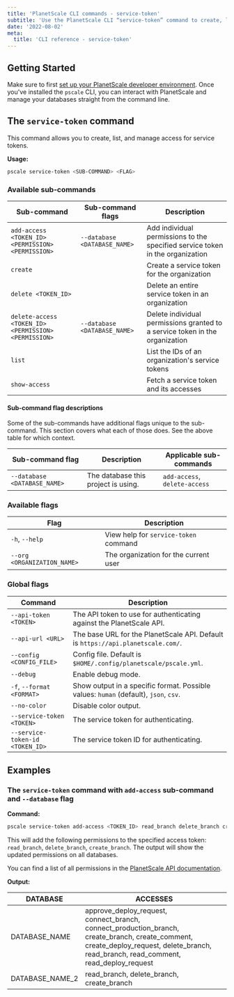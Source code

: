 ```yaml
---
title: 'PlanetScale CLI commands - service-token'
subtitle: 'Use the PlanetScale CLI “service-token” command to create, list, and manage access for service tokens from your terminal.'
date: '2022-08-02'
meta:
  title: 'CLI reference - service-token'
---
```


## Getting Started

Make sure to first [set up your PlanetScale developer environment](/docs/concepts/planetscale-environment-setup). Once you've installed the `pscale` CLI, you can interact with PlanetScale and manage your databases straight from the command line.

## The `service-token` command

This command allows you to create, list, and manage access for service tokens.

**Usage:**

```bash
pscale service-token <SUB-COMMAND> <FLAG>
```

### Available sub-commands

| **Sub-command**                                      | **Sub-command flags**        | **Description**                                                               |
| ---------------------------------------------------- | ---------------------------- | ----------------------------------------------------------------------------- |
| `add-access <TOKEN_ID> <PERMISSION> <PERMISSION>`    | `--database <DATABASE_NAME>` | Add individual permissions to the specified service token in the organization |
| `create`                                             |                              | Create a service token for the organization                                   |
| `delete <TOKEN_ID>`                                  |                              | Delete an entire service token in an organization                             |
| `delete-access <TOKEN_ID> <PERMISSION> <PERMISSION>` | `--database <DATABASE_NAME>` | Delete individual permissions granted to a service token in the organization  |
| `list`                                               |                              | List the IDs of an organization's service tokens                              |
| `show-access`                                        |                              | Fetch a service token and its accesses                                        |

#### Sub-command flag descriptions

Some of the sub-commands have additional flags unique to the sub-command. This section covers what each of those does. See the above table for which context.

| **Sub-command flag**         | **Description**                     | **Applicable sub-commands**   |
| ---------------------------- | ----------------------------------- | ----------------------------- |
| `--database <DATABASE_NAME>` | The database this project is using. | `add-access`, `delete-access` |

### Available flags

| **Flag**                    | **Description**                       |
| --------------------------- | ------------------------------------- |
| `-h`, `--help`              | View help for `service-token` command |
| `--org <ORGANIZATION_NAME>` | The organization for the current user |

### Global flags

| **Command**                     | **Description**                                                                      |
| ------------------------------- | ------------------------------------------------------------------------------------ |
| `--api-token <TOKEN>`           | The API token to use for authenticating against the PlanetScale API.                 |
| `--api-url <URL>`               | The base URL for the PlanetScale API. Default is `https://api.planetscale.com/`.     |
| `--config <CONFIG_FILE>`        | Config file. Default is `$HOME/.config/planetscale/pscale.yml`.                      |
| `--debug`                       | Enable debug mode.                                                                   |
| `-f`, `--format <FORMAT>`       | Show output in a specific format. Possible values: `human` (default), `json`, `csv`. |
| `--no-color`                    | Disable color output.                                                                |
| `--service-token <TOKEN>`       | The service token for authenticating.                                                |
| `--service-token-id <TOKEN_ID>` | The service token ID for authenticating.                                             |

## Examples

### The `service-token` command with `add-access` sub-command and `--database` flag

**Command:**

```bash
pscale service-token add-access <TOKEN_ID> read_branch delete_branch create_branch --database <DATABASE_NAME_2>
```

This will add the following permissions to the specified access token: `read_branch`, `delete_branch`, `create_branch`. The output will show the updated permissions on all databases.

You can find a list of all permissions in the [PlanetScale API documentation](https://api-docs.planetscale.com/reference/service-tokens#access-permissions).

**Output:**

| DATABASE        | ACCESSES                                                                                                                                                                               |
| --------------- | -------------------------------------------------------------------------------------------------------------------------------------------------------------------------------------- |
| DATABASE_NAME   | approve_deploy_request, connect_branch, connect_production_branch, create_branch, create_comment, create_deploy_request, delete_branch, read_branch, read_comment, read_deploy_request |
| DATABASE_NAME_2 | read_branch, delete_branch, create_branch                                                                                                                                              |
